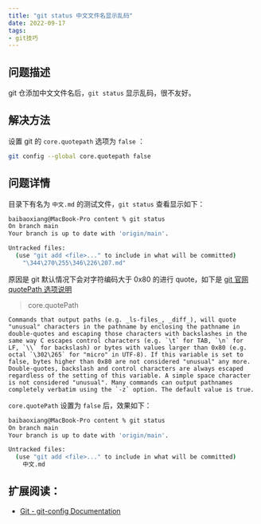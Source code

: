 ```yaml
---
title: "git status 中文文件名显示乱码"
date: 2022-09-17
tags:
- git技巧
---
```


## 问题描述
git 仓添加中文文件名后，`git status` 显示乱码，很不友好。

## 解决方法
设置 git 的 `core.quotepath` 选项为 `false` ：
```bash
git config --global core.quotepath false
```

## 问题详情
目录下有名为 `中文.md` 的测试文件，`git status` 查看显示如下：
```bash
baibaoxiang@MacBook-Pro content % git status 
On branch main
Your branch is up to date with 'origin/main'.

Untracked files:
  (use "git add <file>..." to include in what will be committed)
	"\344\270\255\346\226\207.md"
```

原因是 git 默认情况下会对字符编码大于 0x80 的进行 quote，如下是 [git 官网 quotePath 选项说明](https://git-scm.com/docs/git-config#Documentation/git-config.txt-corequotePath)

> core.quotePath
> 
	Commands that output paths (e.g. _ls-files_, _diff_), will quote "unusual" characters in the pathname by enclosing the pathname in double-quotes and escaping those characters with backslashes in the same way C escapes control characters (e.g. `\t` for TAB, `\n` for LF, `\\` for backslash) or bytes with values larger than 0x80 (e.g. octal `\302\265` for "micro" in UTF-8). If this variable is set to false, bytes higher than 0x80 are not considered "unusual" any more. Double-quotes, backslash and control characters are always escaped regardless of the setting of this variable. A simple space character is not considered "unusual". Many commands can output pathnames completely verbatim using the `-z` option. The default value is true.

`core.quotePath` 设置为 `false` 后，效果如下：
```bash
baibaoxiang@MacBook-Pro content % git status 
On branch main
Your branch is up to date with 'origin/main'.

Untracked files:
  (use "git add <file>..." to include in what will be committed)
	中文.md
```

## 扩展阅读：
- [Git - git-config Documentation](https://git-scm.com/docs/git-config#Documentation/git-config.txt-corequotePath)

